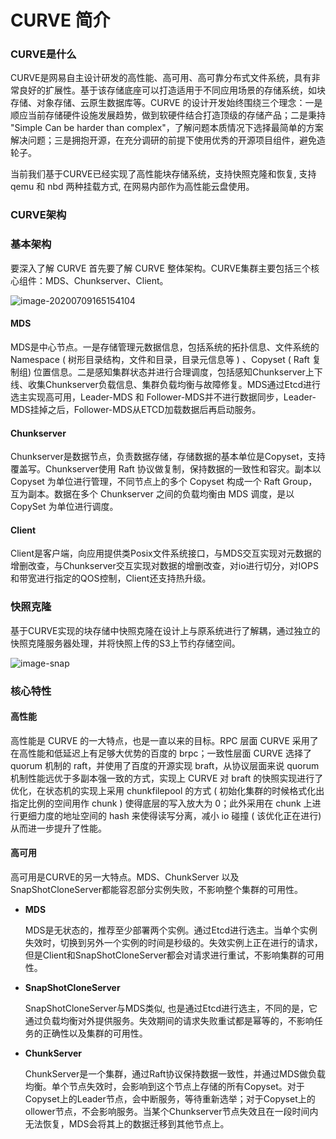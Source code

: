 # CURVE 简介

### CURVE是什么

CURVE是网易自主设计研发的高性能、高可用、高可靠分布式文件系统，具有非常良好的扩展性。基于该存储底座可以打造适用于不同应用场景的存储系统，如块存储、对象存储、云原生数据库等。CURVE 的设计开发始终围绕三个理念：一是顺应当前存储硬件设施发展趋势，做到软硬件结合打造顶级的存储产品；二是秉持 "Simple Can be harder than complex"，了解问题本质情况下选择最简单的方案解决问题；三是拥抱开源，在充分调研的前提下使用优秀的开源项目组件，避免造轮子。

当前我们基于CURVE已经实现了高性能块存储系统，支持快照克隆和恢复, 支持 qemu 和 nbd 两种挂载方式, 在网易内部作为高性能云盘使用。

### CURVE架构

### 基本架构

要深入了解 CURVE 首先要了解 CURVE 整体架构。CURVE集群主要包括三个核心组件：MDS、Chunkserver、Client。



![image-20200709165154104](https://raw.githubusercontent.com/opencurve/opencurve.github.io/master/image/architecture.png)

#### MDS

MDS是中心节点。一是存储管理元数据信息，包括系统的拓扑信息、文件系统的Namespace ( 树形目录结构，文件和目录，目录元信息等 ) 、Copyset ( Raft 复制组) 位置信息。二是感知集群状态并进行合理调度，包括感知Chunkserver上下线、收集Chunkserver负载信息、集群负载均衡与故障修复。MDS通过Etcd进行选主实现高可用，Leader-MDS 和 Follower-MDS并不进行数据同步，Leader-MDS挂掉之后，Follower-MDS从ETCD加载数据后再启动服务。

#### Chunkserver

Chunkserver是数据节点，负责数据存储，存储数据的基本单位是Copyset，支持覆盖写。Chunkserver使用 Raft 协议做复制，保持数据的一致性和容灾。副本以 Copyset 为单位进行管理，不同节点上的多个 Copyset 构成一个 Raft Group，互为副本。数据在多个 Chunkserver 之间的负载均衡由 MDS 调度，是以 CopySet 为单位进行调度。

#### Client

Client是客户端，向应用提供类Posix文件系统接口，与MDS交互实现对元数据的增删改查，与Chunkserver交互实现对数据的增删改查，对io进行切分，对IOPS和带宽进行指定的QOS控制，Client还支持热升级。

### 快照克隆

基于CURVE实现的块存储中快照克隆在设计上与原系统进行了解耦，通过独立的快照克隆服务器处理，并将快照上传的S3上节约存储空间。

![image-snap](https://raw.githubusercontent.com/opencurve/opencurve.github.io/master/image/architecture_snap.png)



### 核心特性

#### 高性能

高性能是 CURVE 的一大特点，也是一直以来的目标。RPC 层面 CURVE 采用了在高性能和低延迟上有足够大优势的百度的 brpc；一致性层面 CURVE 选择了 quorum 机制的 raft，并使用了百度的开源实现 braft，从协议层面来说 quorum 机制性能远优于多副本强一致的方式，实现上 CURVE 对 braft 的快照实现进行了优化，在状态机的实现上采用 chunkfilepool 的方式 ( 初始化集群的时候格式化出指定比例的空间用作 chunk ) 使得底层的写入放大为 0；此外采用在 chunk 上进行更细力度的地址空间的 hash 来使得读写分离，减小 io 碰撞 ( 该优化正在进行) 从而进一步提升了性能。

#### 高可用

高可用是CURVE的另一大特点。MDS、ChunkServer 以及 SnapShotCloneServer都能容忍部分实例失败，不影响整个集群的可用性。

- **MDS** 

  MDS是无状态的，推荐至少部署两个实例。通过Etcd进行选主。当单个实例失效时，切换到另外一个实例的时间是秒级的。失效实例上正在进行的请求，但是Client和SnapShotCloneServer都会对请求进行重试，不影响集群的可用性。

- **SnapShotCloneServer**

  SnapShotCloneServer与MDS类似, 也是通过Etcd进行选主，不同的是，它通过负载均衡对外提供服务。失效期间的请求失败重试都是幂等的，不影响任务的正确性以及集群的可用性。

- **ChunkServer**

  ChunkServer是一个集群，通过Raft协议保持数据一致性，并通过MDS做负载均衡。单个节点失效时，会影响到这个节点上存储的所有Copyset。对于Copyset上的Leader节点，会中断服务，等待重新选举；对于Copyset上的ollower节点，不会影响服务。当某个Chunkserver节点失效且在一段时间内无法恢复，MDS会将其上的数据迁移到其他节点上。

  